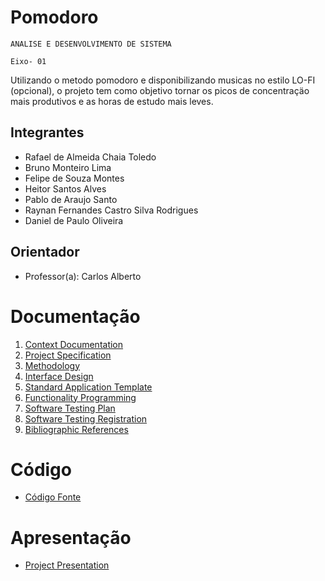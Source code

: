 # Pomodoro

`ANALISE E DESENVOLVIMENTO DE SISTEMA`

`Eixo- 01`

Utilizando o metodo pomodoro e disponibilizando musicas no estilo LO-FI (opcional), o projeto tem como objetivo tornar os picos de concentraçäo mais produtivos e as horas de estudo mais leves.

## Integrantes

* Rafael de Almeida Chaia Toledo
* Bruno Monteiro Lima
* Felipe de Souza Montes
* Heitor Santos Alves
* Pablo de Araujo Santo
* Raynan Fernandes Castro Silva Rodrigues
* Daniel de Paulo Oliveira

## Orientador

* Professor(a): Carlos Alberto

# Documentação

<ol>
<li><a href="documents/01-Context Documentation.md"> Context Documentation</a></li>
<li><a href="documents/02-Project Specification.md"> Project Specification</a></li>
<li><a href="documents/03-Methodology.md"> Methodology</a></li>
<li><a href="documents/04-Interface.md Project"> Interface Design</a></li>
<li><a href="documents/05-Template Application standard.md"> Standard Application Template</a></li>
<li><a href="documents/06-Programming Functionalities.md"> Functionality Programming</a></li>
<li><a href="documents/07-Software Test Plan.md"> Software Testing Plan</a></li>
<li><a href="documents/08-Software Test Record.md"> Software Testing Registration</a></li>
<li><a href="documents/09-References.md"> Bibliographic References</a></li>
</ol>


# Código

* <a href="source code/README.md">Código Fonte</a>

# Apresentação

* <a href="presentation/README.md">Project Presentation</a>
